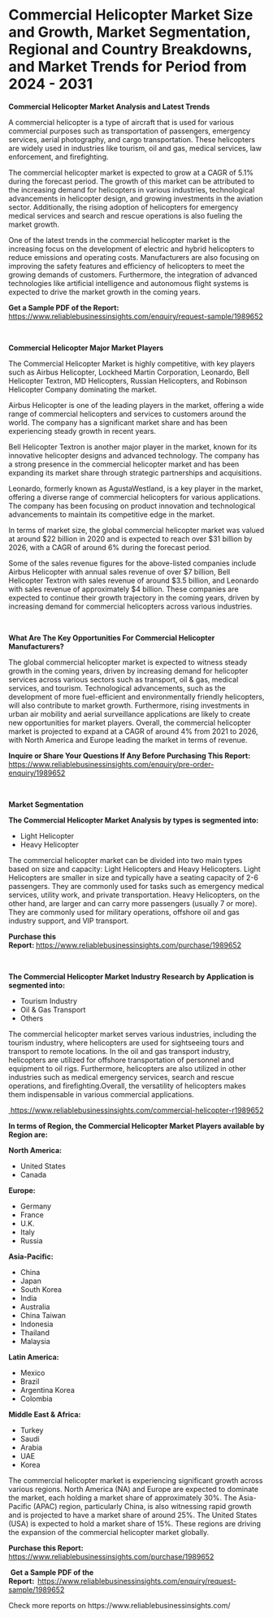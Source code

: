 <p><h1>Commercial Helicopter Market Size and Growth, Market Segmentation, Regional and Country Breakdowns, and Market Trends for Period from 2024 -  2031</h1></p><p><strong>Commercial Helicopter Market Analysis and Latest Trends</strong></p>
<p><p>A commercial helicopter is a type of aircraft that is used for various commercial purposes such as transportation of passengers, emergency services, aerial photography, and cargo transportation. These helicopters are widely used in industries like tourism, oil and gas, medical services, law enforcement, and firefighting. </p><p>The commercial helicopter market is expected to grow at a CAGR of 5.1% during the forecast period. The growth of this market can be attributed to the increasing demand for helicopters in various industries, technological advancements in helicopter design, and growing investments in the aviation sector. Additionally, the rising adoption of helicopters for emergency medical services and search and rescue operations is also fueling the market growth.</p><p>One of the latest trends in the commercial helicopter market is the increasing focus on the development of electric and hybrid helicopters to reduce emissions and operating costs. Manufacturers are also focusing on improving the safety features and efficiency of helicopters to meet the growing demands of customers. Furthermore, the integration of advanced technologies like artificial intelligence and autonomous flight systems is expected to drive the market growth in the coming years.</p></p>
<p><strong>Get a Sample PDF of the Report:&nbsp;</strong> <a href="https://www.reliablebusinessinsights.com/enquiry/request-sample/1989652">https://www.reliablebusinessinsights.com/enquiry/request-sample/1989652</a></p>
<p>&nbsp;</p>
<p><strong>Commercial Helicopter Major Market Players</strong></p>
<p><p>The Commercial Helicopter Market is highly competitive, with key players such as Airbus Helicopter, Lockheed Martin Corporation, Leonardo, Bell Helicopter Textron, MD Helicopters, Russian Helicopters, and Robinson Helicopter Company dominating the market. </p><p>Airbus Helicopter is one of the leading players in the market, offering a wide range of commercial helicopters and services to customers around the world. The company has a significant market share and has been experiencing steady growth in recent years.</p><p>Bell Helicopter Textron is another major player in the market, known for its innovative helicopter designs and advanced technology. The company has a strong presence in the commercial helicopter market and has been expanding its market share through strategic partnerships and acquisitions.</p><p>Leonardo, formerly known as AgustaWestland, is a key player in the market, offering a diverse range of commercial helicopters for various applications. The company has been focusing on product innovation and technological advancements to maintain its competitive edge in the market.</p><p>In terms of market size, the global commercial helicopter market was valued at around $22 billion in 2020 and is expected to reach over $31 billion by 2026, with a CAGR of around 6% during the forecast period.</p><p>Some of the sales revenue figures for the above-listed companies include Airbus Helicopter with annual sales revenue of over $7 billion, Bell Helicopter Textron with sales revenue of around $3.5 billion, and Leonardo with sales revenue of approximately $4 billion. These companies are expected to continue their growth trajectory in the coming years, driven by increasing demand for commercial helicopters across various industries.</p></p>
<p>&nbsp;</p>
<p><strong>What Are The Key Opportunities For Commercial Helicopter Manufacturers?</strong></p>
<p><p>The global commercial helicopter market is expected to witness steady growth in the coming years, driven by increasing demand for helicopter services across various sectors such as transport, oil & gas, medical services, and tourism. Technological advancements, such as the development of more fuel-efficient and environmentally friendly helicopters, will also contribute to market growth. Furthermore, rising investments in urban air mobility and aerial surveillance applications are likely to create new opportunities for market players. Overall, the commercial helicopter market is projected to expand at a CAGR of around 4% from 2021 to 2026, with North America and Europe leading the market in terms of revenue.</p></p>
<p><strong>Inquire or Share Your Questions If Any Before Purchasing This Report:</strong> <a href="https://www.reliablebusinessinsights.com/enquiry/pre-order-enquiry/1989652">https://www.reliablebusinessinsights.com/enquiry/pre-order-enquiry/1989652</a></p>
<p>&nbsp;</p>
<p><strong>Market Segmentation</strong></p>
<p><strong>The Commercial Helicopter Market Analysis by types is segmented into:</strong></p>
<p><ul><li>Light Helicopter</li><li>Heavy Helicopter</li></ul></p>
<p><p>The commercial helicopter market can be divided into two main types based on size and capacity: Light Helicopters and Heavy Helicopters. Light Helicopters are smaller in size and typically have a seating capacity of 2-6 passengers. They are commonly used for tasks such as emergency medical services, utility work, and private transportation. Heavy Helicopters, on the other hand, are larger and can carry more passengers (usually 7 or more). They are commonly used for military operations, offshore oil and gas industry support, and VIP transport.</p></p>
<p><strong>Purchase this Report:&nbsp;</strong><a href="https://www.reliablebusinessinsights.com/purchase/1989652">https://www.reliablebusinessinsights.com/purchase/1989652</a></p>
<p>&nbsp;</p>
<p><strong>The Commercial Helicopter Market Industry Research by Application is segmented into:</strong></p>
<p><ul><li>Tourism Industry</li><li>Oil & Gas Transport</li><li>Others</li></ul></p>
<p><p>The commercial helicopter market serves various industries, including the tourism industry, where helicopters are used for sightseeing tours and transport to remote locations. In the oil and gas transport industry, helicopters are utilized for offshore transportation of personnel and equipment to oil rigs. Furthermore, helicopters are also utilized in other industries such as medical emergency services, search and rescue operations, and firefighting.Overall, the versatility of helicopters makes them indispensable in various commercial applications.</p></p>
<p><a href="https://www.reliablebusinessinsights.com/commercial-helicopter-r1989652">&nbsp;https://www.reliablebusinessinsights.com/commercial-helicopter-r1989652</a></p>
<p><strong>In terms of Region, the Commercial Helicopter Market Players available by Region are:</strong></p>
<p>
    <p> <strong> North America: </strong>
        <ul>
            <li>United States</li>
            <li>Canada</li>
        </ul>
        </p> 
    <p> <strong> Europe: </strong>
        <ul>
            <li>Germany</li>
            <li>France</li>
            <li>U.K.</li>
            <li>Italy</li>
            <li>Russia</li>
        </ul>
        </p> 
    <p> <strong> Asia-Pacific: </strong>
        <ul>
            <li>China</li>
            <li>Japan</li>
            <li>South Korea</li>
            <li>India</li>
            <li>Australia</li>
            <li>China Taiwan</li>
            <li>Indonesia</li>
            <li>Thailand</li>
            <li>Malaysia</li>
        </ul>
        </p> 
    <p> <strong> Latin America: </strong>
        <ul>
            <li>Mexico</li>
            <li>Brazil</li>
            <li>Argentina Korea</li>
            <li>Colombia</li>
        </ul>
        </p> 
    <p> <strong> Middle East & Africa: </strong>
        <ul>
            <li>Turkey</li>
            <li>Saudi</li>
            <li>Arabia</li>
            <li>UAE</li>
            <li>Korea</li>
        </ul>
    </p>
    </p>
<p><p>The commercial helicopter market is experiencing significant growth across various regions. North America (NA) and Europe are expected to dominate the market, each holding a market share of approximately 30%. The Asia-Pacific (APAC) region, particularly China, is also witnessing rapid growth and is projected to have a market share of around 25%. The United States (USA) is expected to hold a market share of 15%. These regions are driving the expansion of the commercial helicopter market globally.</p></p>
<p><strong>Purchase this Report: </strong><a href="https://www.reliablebusinessinsights.com/purchase/1989652">https://www.reliablebusinessinsights.com/purchase/1989652</a></p>
<p>&nbsp;<strong>Get a Sample PDF of the Report:&nbsp;&nbsp;</strong><a href="https://www.reliablebusinessinsights.com/enquiry/request-sample/1989652">https://www.reliablebusinessinsights.com/enquiry/request-sample/1989652</a></p>
<p><strong></strong></p>
<p>Check more reports on https://www.reliablebusinessinsights.com/</p>